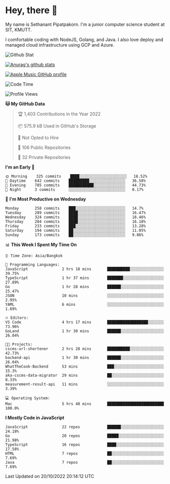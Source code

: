 # Hey, there 🙌
My name is Sethanant Pipatpakorn. I'm a junior computer science student at SIT, KMUTT.

I comfortable coding with NodeJS, Golang, and Java. I also love deploy and managed cloud infrastructure using GCP and Azure.

![Github Stat](https://github-profile-summary-cards.vercel.app/api/cards/profile-details?username=thetkpark&theme=dracula)

[![Anurag's github stats](https://github-readme-stats.vercel.app/api?username=thetkpark&count_private=true&show_icons=true&theme=tokyonight)](https://github.com/anuraghazra/github-readme-stats)

[![Apple Music GitHub profile](https://apple-music-github-profile.rayriffy.com/theme/light.svg?uid=000347.6120fcbefcb74cd59d65c108cc315787.1333)](https://github.com/rayriffy/apple-music-github-profile)

<!--START_SECTION:waka-->
![Code Time](http://img.shields.io/badge/Code%20Time-855%20hrs%2024%20mins-blue)

![Profile Views](http://img.shields.io/badge/Profile%20Views-1-blue)

**🐱 My GitHub Data** 

> 🏆 1,403 Contributions in the Year 2022
 > 
> 📦 575.9 kB Used in GitHub's Storage 
 > 
> 🚫 Not Opted to Hire
 > 
> 📜 106 Public Repositories 
 > 
> 🔑 32 Private Repositories  
 > 
**I'm an Early 🐤** 

```text
🌞 Morning    325 commits    ████░░░░░░░░░░░░░░░░░░░░░   18.52% 
🌆 Daytime    642 commits    █████████░░░░░░░░░░░░░░░░   36.58% 
🌃 Evening    785 commits    ███████████░░░░░░░░░░░░░░   44.73% 
🌙 Night      3 commits      ░░░░░░░░░░░░░░░░░░░░░░░░░   0.17%

```
📅 **I'm Most Productive on Wednesday** 

```text
Monday       258 commits    ███░░░░░░░░░░░░░░░░░░░░░░   14.7% 
Tuesday      289 commits    ████░░░░░░░░░░░░░░░░░░░░░   16.47% 
Wednesday    324 commits    ████░░░░░░░░░░░░░░░░░░░░░   18.46% 
Thursday     284 commits    ████░░░░░░░░░░░░░░░░░░░░░   16.18% 
Friday       233 commits    ███░░░░░░░░░░░░░░░░░░░░░░   13.28% 
Saturday     194 commits    ██░░░░░░░░░░░░░░░░░░░░░░░   11.05% 
Sunday       173 commits    ██░░░░░░░░░░░░░░░░░░░░░░░   9.86%

```


📊 **This Week I Spent My Time On** 

```text
⌚︎ Time Zone: Asia/Bangkok

💬 Programming Languages: 
JavaScript               2 hrs 18 mins       ██████████░░░░░░░░░░░░░░░   39.75% 
TypeScript               1 hr 37 mins        ███████░░░░░░░░░░░░░░░░░░   27.89% 
Go                       1 hr 28 mins        ██████░░░░░░░░░░░░░░░░░░░   25.47% 
JSON                     10 mins             ░░░░░░░░░░░░░░░░░░░░░░░░░   2.95% 
YAML                     6 mins              ░░░░░░░░░░░░░░░░░░░░░░░░░   1.89%

🔥 Editors: 
VS Code                  4 hrs 17 mins       ██████████████████░░░░░░░   73.96% 
GoLand                   1 hr 30 mins        ██████░░░░░░░░░░░░░░░░░░░   26.04%

🐱‍💻 Projects: 
cscms-url-shortener      2 hrs 28 mins       ██████████░░░░░░░░░░░░░░░   42.73% 
backend-api              1 hr 30 mins        ██████░░░░░░░░░░░░░░░░░░░   26.04% 
WhatTheCook-Backend      53 mins             ███░░░░░░░░░░░░░░░░░░░░░░   15.3% 
aka-cscms-data-migrator  29 mins             ██░░░░░░░░░░░░░░░░░░░░░░░   8.33% 
measurement-result-api   11 mins             ░░░░░░░░░░░░░░░░░░░░░░░░░   3.39%

💻 Operating System: 
Mac                      5 hrs 48 mins       █████████████████████████   100.0%

```

**I Mostly Code in JavaScript** 

```text
JavaScript               22 repos            ██████░░░░░░░░░░░░░░░░░░░   24.18% 
Go                       20 repos            █████░░░░░░░░░░░░░░░░░░░░   21.98% 
TypeScript               16 repos            ████░░░░░░░░░░░░░░░░░░░░░   17.58% 
HTML                     7 repos             ██░░░░░░░░░░░░░░░░░░░░░░░   7.69% 
Java                     7 repos             ██░░░░░░░░░░░░░░░░░░░░░░░   7.69%

```



 Last Updated on 20/10/2022 20:14:12 UTC
<!--END_SECTION:waka-->
